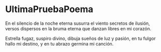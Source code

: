 # UltimaPruebaPoema

En el silencio de la noche eterna
susurra el viento secretos de ilusión,
versos dispersos en la bruma eterna
que danzan libres en mi corazón.

Estrella fugaz, suspiro divino,
dibuja sueños de luz y pasión,
en tu fulgor hallo mi destino,
y en tu abrazo germina mi canción.
